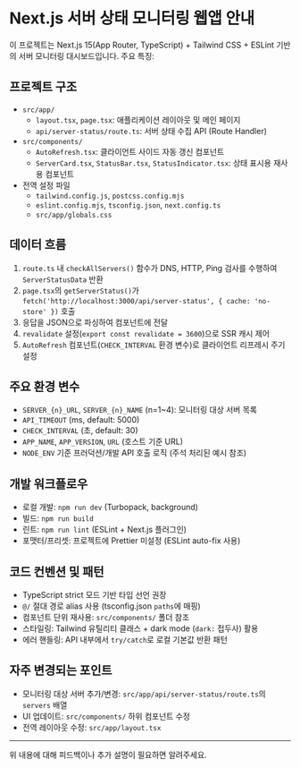 <!-- Use this file to provide workspace-specific custom instructions to Copilot. More details: https://code.visualstudio.com/docs/copilot/copilot-customization -->
# Next.js 서버 상태 모니터링 웹앱 안내

이 프로젝트는 Next.js 15(App Router, TypeScript) + Tailwind CSS + ESLint 기반의 서버 모니터링 대시보드입니다. 주요 특징:

## 프로젝트 구조
- `src/app/`
	- `layout.tsx`, `page.tsx`: 애플리케이션 레이아웃 및 메인 페이지
	- `api/server-status/route.ts`: 서버 상태 수집 API (Route Handler)
- `src/components/`
	- `AutoRefresh.tsx`: 클라이언트 사이드 자동 갱신 컴포넌트
	- `ServerCard.tsx`, `StatusBar.tsx`, `StatusIndicator.tsx`: 상태 표시용 재사용 컴포넌트
- 전역 설정 파일
	- `tailwind.config.js`, `postcss.config.mjs`
	- `eslint.config.mjs`, `tsconfig.json`, `next.config.ts`
	- `src/app/globals.css`

## 데이터 흐름
1. `route.ts` 내 `checkAllServers()` 함수가 DNS, HTTP, Ping 검사를 수행하여 `ServerStatusData` 반환
2. `page.tsx`의 `getServerStatus()`가 `fetch('http://localhost:3000/api/server-status', { cache: 'no-store' })` 호출
3. 응답을 JSON으로 파싱하여 컴포넌트에 전달
4. `revalidate` 설정(`export const revalidate = 3600`)으로 SSR 캐시 제어
5. `AutoRefresh` 컴포넌트(`CHECK_INTERVAL` 환경 변수)로 클라이언트 리프레시 주기 설정

## 주요 환경 변수
- `SERVER_{n}_URL`, `SERVER_{n}_NAME` (n=1~4): 모니터링 대상 서버 목록
- `API_TIMEOUT` (ms, default: 5000)
- `CHECK_INTERVAL` (초, default: 30)
- `APP_NAME`, `APP_VERSION`, `URL` (호스트 기준 URL)
- `NODE_ENV` 기준 프러덕션/개발 API 호출 로직 (주석 처리된 예시 참조)

## 개발 워크플로우
- 로컬 개발: `npm run dev` (Turbopack, background)
- 빌드: `npm run build`
- 린트: `npm run lint` (ESLint + Next.js 플러그인)
- 포맷터/프리셋: 프로젝트에 Prettier 미설정 (ESLint auto-fix 사용)

## 코드 컨벤션 및 패턴
- TypeScript strict 모드 기반 타입 선언 권장
- `@/` 절대 경로 alias 사용 (tsconfig.json `paths`에 매핑)
- 컴포넌트 단위 재사용: `src/components/` 폴더 참조
- 스타일링: Tailwind 유틸리티 클래스 + dark mode (`dark:` 접두사) 활용
- 에러 핸들링: API 내부에서 `try/catch`로 로컬 기본값 반환 패턴

## 자주 변경되는 포인트
- 모니터링 대상 서버 추가/변경: `src/app/api/server-status/route.ts`의 `servers` 배열
- UI 업데이트: `src/components/` 하위 컴포넌트 수정
- 전역 레이아웃 수정: `src/app/layout.tsx`

---

위 내용에 대해 피드백이나 추가 설명이 필요하면 알려주세요.
